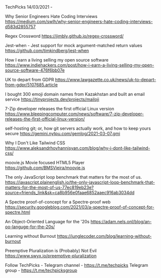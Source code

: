 TechPicks 14/03/2021 -

Why Senior Engineers Hate Coding Interviews
https://medium.com/swlh/why-senior-engineers-hate-coding-interviews-d583d2855757

Regex Crossword
https://jimbly.github.io/regex-crossword/

Jest-when - Jest support for mock argument-matched return values
https://github.com/timkindberg/jest-when

How I earn a living selling my open source software
https://www.indiehackers.com/post/how-i-earn-a-living-selling-my-open-source-software-476f6bb07e

UK to depart from GDPR
https://www.lawgazette.co.uk/news/uk-to-depart-from-gdpr/5107685.article

I bought 300 emoji domain names from Kazakhstan and built an email service
https://tinyprojects.dev/projects/mailoji

7-Zip developer releases the first official Linux version
https://www.bleepingcomputer.com/news/software/7-zip-developer-releases-the-first-official-linux-version/

self-hosting git; or, how git servers actually work, and how to keep yours secure
https://gemini.nytpu.com/gemlog/2021-03-07.gmi

Why I Don't Like Tailwind CSS
https://www.aleksandrhovhannisyan.com/blog/why-i-dont-like-tailwind-css/

moovie.js Movie focused HTML5 Player
https://github.com/BMSVieira/moovie.js

The only JavaScript loop benchmark that matters for the most of us.
https://javascript.plainenglish.io/the-only-javascript-loop-benchmark-that-matters-for-the-most-of-us-77ec819eb23e?source=friends_link&sk=ca8b956e0faae6852aaec916ab3034dd

A Spectre proof-of-concept for a Spectre-proof web
https://security.googleblog.com/2021/03/a-spectre-proof-of-concept-for-spectre.html

An Object-Oriented Language for the '20s
https://adam.nels.onl/blog/an-oo-languge-for-the-20s/

Learning without Burnout
https://junglecoder.com/blog/learning-without-burnout

Preemptive Pluralization is (Probably) Not Evil
https://www.swyx.io/preemptive-pluralization

Follow TechPicks -
Telegram channel - https://t.me/techpicks
Telegram group - https://t.me/techpicksgroup